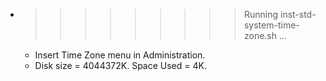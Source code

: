 * >>>>>>>>> Running inst-std-system-time-zone.sh ...
  * Insert Time Zone menu in Administration.
  * Disk size = 4044372K. Space Used = 4K.
